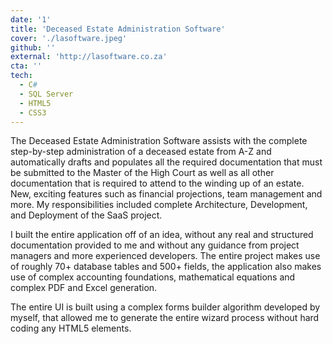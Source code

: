 ```yaml
---
date: '1'
title: 'Deceased Estate Administration Software'
cover: './lasoftware.jpeg'
github: ''
external: 'http://lasoftware.co.za'
cta: ''
tech:
  - C#
  - SQL Server
  - HTML5
  - CSS3
---
```


The Deceased Estate Administration Software assists with the complete step-by-step administration of a deceased estate from A-Z and automatically drafts and populates all the required documentation that must be submitted to the Master of the High Court as well as all other documentation that is required to attend to the winding up of an estate. New, exciting features such as financial projections, team management and more. My responsibilities included complete Architecture, Development, and Deployment of the SaaS project. 

I built the entire application off of an idea, without any real and structured documentation provided to me and without any guidance from project managers and more experienced developers. The entire project makes use of roughly 70+ database tables and 500+ fields, the application also makes use of complex accounting foundations, mathematical equations and complex PDF and Excel generation. 

The entire UI is built using a complex forms builder algorithm developed by myself, that allowed me to generate the entire wizard process without hard coding any HTML5 elements.
